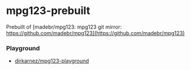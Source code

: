 mpg123-prebuilt
===============
Prebuilt of [madebr/mpg123: mpg123 git mirror: https://github.com/madebr/mpg123](https://github.com/madebr/mpg123)

### Playground
- [dirkarnez/mpg123-playground](https://github.com/dirkarnez/mpg123-playground)
